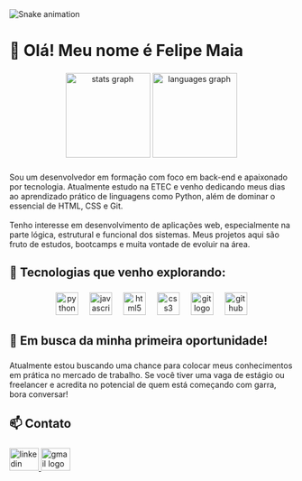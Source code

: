 <img src="https://raw.githubusercontent.com/felipemaiafee/felipemaiafee/output/snake.svg" alt="Snake animation" />

###

<h1 align="left">👋 Olá! Meu nome é Felipe Maia</h1>

###

<div align="center">
  <img src="https://github-readme-stats.vercel.app/api?username=felipemaiafee&hide_title=false&hide_rank=false&show_icons=true&include_all_commits=true&count_private=true&disable_animations=false&theme=dracula&locale=en&hide_border=false&order=1" height="150" alt="stats graph"  />
  <img src="https://github-readme-stats.vercel.app/api/top-langs?username=felipemaiafee&locale=en&hide_title=false&layout=compact&card_width=320&langs_count=5&theme=dracula&hide_border=false&order=2" height="150" alt="languages graph"  />
</div>

###

<p align="left">Sou um desenvolvedor em formação com foco em back-end e apaixonado por tecnologia. Atualmente estudo na ETEC e venho dedicando meus dias ao aprendizado prático de linguagens como Python, além de dominar o essencial de HTML, CSS e Git.<br><br>Tenho interesse em desenvolvimento de aplicações web, especialmente na parte lógica, estrutural e funcional dos sistemas. Meus projetos aqui são fruto de estudos, bootcamps e muita vontade de evoluir na área.</p>

###

<h2 align="left">🚀 Tecnologias que venho explorando:</h2>

###

<div align="center">
  <img src="https://cdn.jsdelivr.net/gh/devicons/devicon/icons/python/python-original.svg" height="40" alt="python logo"  />
  <img width="12" />
  <img src="https://cdn.simpleicons.org/javascript/F7DF1E" height="40" alt="javascript logo"  />
  <img width="12" />
  <img src="https://cdn.jsdelivr.net/gh/devicons/devicon/icons/html5/html5-original.svg" height="40" alt="html5 logo"  />
  <img width="12" />
  <img src="https://cdn.jsdelivr.net/gh/devicons/devicon/icons/css3/css3-original.svg" height="40" alt="css3 logo"  />
  <img width="12" />
  <img src="https://skillicons.dev/icons?i=git" height="40" alt="git logo"  />
  <img width="12" />
  <img src="https://skillicons.dev/icons?i=github" height="40" alt="github logo"  />
</div>

###

<h2 align="left">📌 Em busca da minha primeira oportunidade!</h2>

###

<p align="left">Atualmente estou buscando uma chance para colocar meus conhecimentos em prática no mercado de trabalho. Se você tiver uma vaga de estágio ou freelancer e acredita no potencial de quem está começando com garra, bora conversar!</p>

###

<h2 align="left">📫 Contato</h2>

###

<div align="left">
  <a href="https://www.linkedin.com/in/felipemaiaferreira" target="_blank">
    <img src="https://raw.githubusercontent.com/maurodesouza/profile-readme-generator/master/src/assets/icons/social/linkedin/default.svg" width="52" height="40" alt="linkedin logo"  />
  </a>
  <a href="mailto:felipemaia008@gmail.com?subject=Contato%20profissional&body=Olá%2C%20vi%20seu%20perfil%20e%20gostaria%20de%20conversar." target="_blank">
    <img src="https://raw.githubusercontent.com/maurodesouza/profile-readme-generator/master/src/assets/icons/social/gmail/default.svg" width="52" height="40" alt="gmail logo"  />
  </a>
</div>

###
